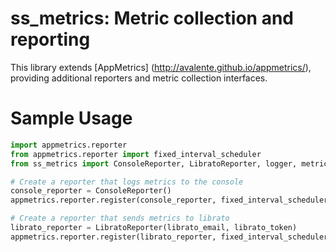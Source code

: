 # ss\_metrics: Metric collection and reporting

This library extends [AppMetrics] (http://avalente.github.io/appmetrics/),
providing additional reporters and metric collection interfaces.

# Sample Usage

```python
import appmetrics.reporter
from appmetrics.reporter import fixed_interval_scheduler
from ss_metrics import ConsoleReporter, LibratoReporter, logger, metrics

# Create a reporter that logs metrics to the console
console_reporter = ConsoleReporter()
appmetrics.reporter.register(console_reporter, fixed_interval_scheduler(5))

# Create a reporter that sends metrics to librato
librato_reporter = LibratoReporter(librato_email, librato_token)
appmetrics.reporter.register(librato_reporter, fixed_interval_scheduler(5))
```
